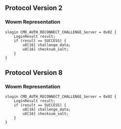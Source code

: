 ## Protocol Version 2

### Wowm Representation
```rust,ignore
slogin CMD_AUTH_RECONNECT_CHALLENGE_Server = 0x02 {
    LoginResult result;    
    if (result == SUCCESS) {        
        u8[16] challenge_data;        
        u8[16] checksum_salt;        
    }    
}

```
## Protocol Version 8

### Wowm Representation
```rust,ignore
slogin CMD_AUTH_RECONNECT_CHALLENGE_Server = 0x02 {
    LoginResult result;    
    if (result == SUCCESS) {        
        u8[16] challenge_data;        
        u8[16] checksum_salt;        
    }    
}

```

